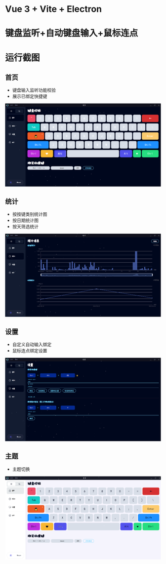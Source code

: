 # Vue 3 + Vite + Electron

# 键盘监听+自动键盘输入+鼠标连点

# 运行截图

## 首页
- 键盘输入监听功能校验
- 展示已绑定快捷键

![home](./Screenshots/home.png)

## 统计
- 按按键类别统计图
- 按日期统计图
- 按天筛选统计

![count](./Screenshots/count.png)

## 设置
- 自定义自动输入绑定
- 鼠标连点绑定设置

![setting](./Screenshots/setting.png)

## 主题
- 主题切换

![theme](./Screenshots/theme.png)
